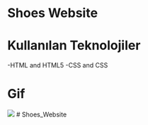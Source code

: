 <h1>Shoes Website</h1>


<h1>Kullanılan Teknolojiler</h1>


-HTML and HTML5
-CSS and CSS




<h1>Gif</h1>

<img src="/image/adidas.gif"/>
# Shoes_Website
